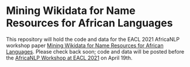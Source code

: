 # Mining Wikidata for Name Resources for African Languages

This repository will hold the code and data for the EACL 2021 AfricaNLP workshop paper [Mining Wikidata for Name Resources for African Languages](https://arxiv.org/abs/2104.00558). Please check back soon; code and data will be posted before the [AfricaNLP Workshop at EACL 2021](https://sites.google.com/view/africanlp-workshop) on April 19th. 
